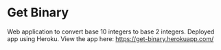 # Get Binary
Web application to convert base 10 integers to base 2 integers.
Deployed app using Heroku. View the app here: https://get-binary.herokuapp.com/